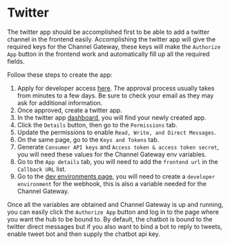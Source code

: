 # Twitter

The twitter app should be accomplished first to be able to add a twitter channel in the frontend easily. Accomplishing the twitter app will give the required keys for the Channel Gateway, these keys will make the `Authorize App` button in the frontend work and automatically fill up all the required fields.

Follow these steps to create the app:

1. Apply for developer access [here](https://developer.twitter.com/en/apply-for-access.html). The approval process usually takes from minutes to a few days. Be sure to check your email as they may ask for additional information.
2. Once approved, create a twitter app.
3. In the twitter app [dashboard](https://developer.twitter.com/en/apps), you will find your newly created app.
4. Click the `Details` button, then go to the `Permissions` tab.
5. Update the permissions to enable `Read, Write, and Direct Messages`.
6. On the same page, go to the `Keys and Tokens` tab.
7. Generate `Consumer API keys` and `Access token & access token secret`, you will need these values for the Channel Gateway env variables.
8. Go to the `App details` tab, you will need to add the `frontend url` in the `Callback URL` list.
9. Go to the [dev environments page](https://developer.twitter.com/en/account/environments), you will need to create a `developer environment` for the webhook, this is also a variable needed for the Channel Gateway.

Once all the variables are obtained and Channel Gateway is up and running, you can easily click the `Authorize App` button and log in to the page where you want the hub to be bound to. By default, the chatbot is bound to the twitter direct messages but if you also want to bind a bot to reply to tweets, enable tweet bot and then supply the chatbot api key.
